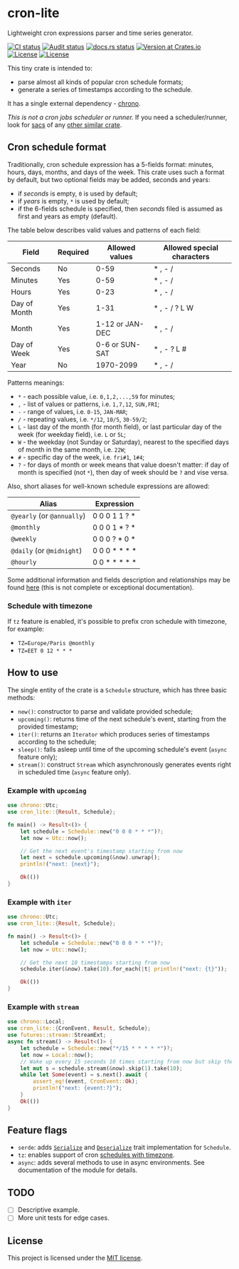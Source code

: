 # cron-lite

Lightweight cron expressions parser and time series generator.

<p>
<a href="https://github.com/alex-karpenko/cron-lite/actions/workflows/ci.yaml" rel="nofollow"><img src="https://img.shields.io/github/actions/workflow/status/alex-karpenko/cron-lite/ci.yaml?label=ci" alt="CI status"></a>
<a href="https://github.com/alex-karpenko/cron-lite/actions/workflows/audit.yaml" rel="nofollow"><img src="https://img.shields.io/github/actions/workflow/status/alex-karpenko/cron-lite/audit.yaml?label=audit" alt="Audit status"></a>
<a href="https://docs.rs/cron-lite" rel="nofollow"><img src="https://img.shields.io/docsrs/cron-lite" alt="docs.rs status"></a>
<a href="https://crates.io/crates/cron-lite" rel="nofollow"><img src="https://img.shields.io/crates/v/cron-lite" alt="Version at Crates.io"></a>
<a href="https://app.codecov.io/github/alex-karpenko/cron-lite" rel="nofollow"><img src="https://img.shields.io/codecov/c/github/alex-karpenko/cron-lite" alt="License"></a>
<a href="https://github.com/alex-karpenko/cron-lite/blob/HEAD/LICENSE" rel="nofollow"><img src="https://img.shields.io/github/license/alex-karpenko/cron-lite" alt="License"></a>
</p>

This tiny crate is intended to:

- parse almost all kinds of popular cron schedule formats;
- generate a series of timestamps according to the schedule.

It has a single external dependency - [chrono](https://crates.io/crates/chrono).

_This is not a cron jobs scheduler or runner._ If you need a scheduler/runner, look
for [sacs](https://crates.io/crates/sacs) of
any [other similar crate](https://crates.io/search?q=async%20cron%20scheduler).

## Cron schedule format

Traditionally, cron schedule expression has a 5-fields format: minutes, hours, days, months, and days of the week.
This crate uses such a format by default, but two optional fields may be added, seconds and years:

- if _seconds_ is empty, `0` is used by default;
- if _years_ is empty, `*` is used by default;
- if the 6-fields schedule is specified, then _seconds_ filed is assumed as first and years as empty (default).

The table below describes valid values and patterns of each field:

| Field        | Required | Allowed values  | Allowed special characters |
|--------------|----------|-----------------|----------------------------|
| Seconds      | No       | 0-59            | * , - /                    |
| Minutes      | Yes      | 0-59            | * , - /                    |
| Hours        | Yes      | 0-23            | * , - /                    |
| Day of Month | Yes      | 1-31            | * , - / ? L W              |
| Month        | Yes      | 1-12 or JAN-DEC | * , - /                    |
| Day of Week  | Yes      | 0-6 or SUN-SAT  | * , - ? L #                |
| Year         | No       | 1970-2099       | * , - /                    |

Patterns meanings:

- `*` - each possible value, i.e. `0,1,2,...,59` for minutes;
- `,` - list of values or patterns, i.e. `1,7,12`, `SUN,FRI`;
- `-` - range of values, i.e. `0-15`, `JAN-MAR`;
- `/` - repeating values, i.e. `*/12`, `10/5`, `30-59/2`;
- `L` - last day of the month (for month field), or last particular day of the week (for weekday field), i.e. `L` or
  `5L`;
- `W` - the weekday (not Sunday or Saturday), nearest to the specified days of month in the same month, i.e. `22W`;
- `#` - specific day of the week, i.e. `fri#1`, `1#4`;
- `?` - for days of month or week means that value doesn't matter: if day of month is specified (not `*`), then day of
  week should be `?` and vise versa.

Also, short aliases for well-known schedule expressions are allowed:

| Alias                      | Expression    |
|----------------------------|---------------|
| `@yearly` (or `@annually`) | 0 0 0 1 1 ? * |
| `@monthly`                 | 0 0 0 1 * ? * |
| `@weekly`                  | 0 0 0 ? * 0 * |
| `@daily` (or `@midnight`)  | 0 0 0 * * * * |
| `@hourly`                  | 0 0 * * * * * |

Some additional information and fields description and relationships may be
found [here](https://en.wikipedia.org/wiki/Cron#Cron_expression) (this is not complete or exceptional documentation).

### Schedule with timezone

If `tz` feature is enabled, it's possible to prefix cron schedule with timezone, for example:

- `TZ=Europe/Paris @monthly`
- `TZ=EET 0 12 * * *`

## How to use

The single entity of the crate is a `Schedule` structure, which has three basic methods:

- `new()`: constructor to parse and validate provided schedule;
- `upcoming()`: returns time of the next schedule's event, starting from the provided timestamp;
- `iter()`: returns an `Iterator` which produces series of timestamps according to the schedule;
- `sleep()`: falls asleep until time of the upcoming schedule's event (`async` feature only);
- `stream()`: construct `Stream` which asynchronously generates events right in scheduled time (`async` feature only).

### Example with `upcoming`

```rust
use chrono::Utc;
use cron_lite::{Result, Schedule};

fn main() -> Result<()> {
    let schedule = Schedule::new("0 0 0 * * *")?;
    let now = Utc::now();

    // Get the next event's timestamp starting from now
    let next = schedule.upcoming(&now).unwrap();
    println!("next: {next}");

    Ok(())
}
```

### Example with `iter`

```rust
use chrono::Utc;
use cron_lite::{Result, Schedule};

fn main() -> Result<()> {
    let schedule = Schedule::new("0 0 0 * * *")?;
    let now = Utc::now();

    // Get the next 10 timestamps starting from now
    schedule.iter(&now).take(10).for_each(|t| println!("next: {t}"));

    Ok(())
}
```

### Example with `stream`

```rust
use chrono::Local;
use cron_lite::{CronEvent, Result, Schedule};
use futures::stream::StreamExt;
async fn stream() -> Result<()> {
    let schedule = Schedule::new("*/15 * * * * *")?;
    let now = Local::now();
    // Wake up every 15 seconds 10 times starting from now but skip the first event.
    let mut s = schedule.stream(&now).skip(1).take(10);
    while let Some(event) = s.next().await {
        assert_eq!(event, CronEvent::Ok);
        println!("next: {event:?}");
    }
    Ok(())
}
```

## Feature flags

* `serde`: adds [`Serialize`](https://docs.rs/serde/latest/serde/trait.Serialize.html) and [
  `Deserialize`](https://docs.rs/serde/latest/serde/trait.Deserialize.html) trait implementation for `Schedule`.
* `tz`: enables support of cron [schedules with timezone](#schedule-with-timezone).
* `async`: adds several methods to use in async environments. See documentation of the module for details.

## TODO

- [ ] Descriptive example.
- [ ] More unit tests for edge cases.

## License

This project is licensed under the [MIT license](LICENSE).
